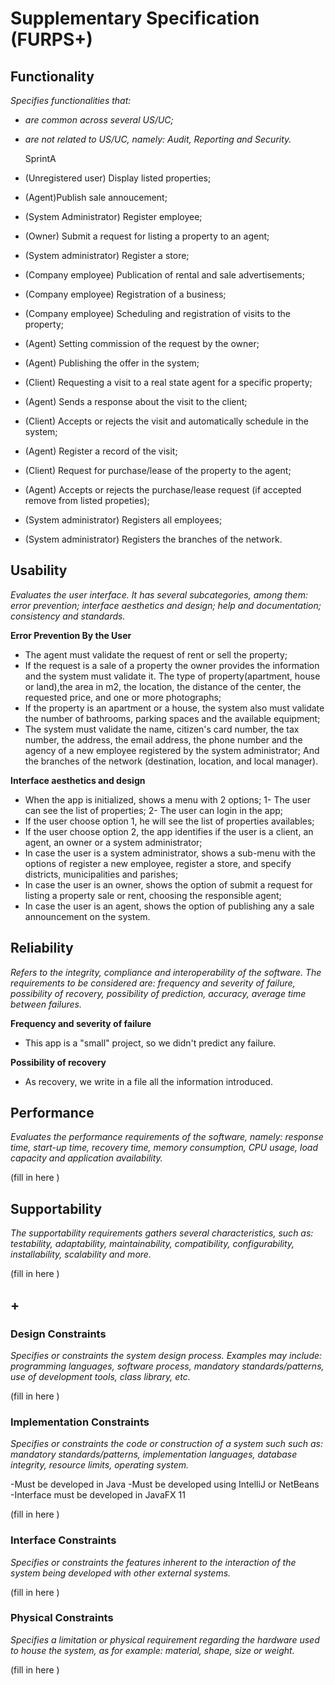 # Supplementary Specification (FURPS+)

## Functionality

_Specifies functionalities that:_

- _are common across several US/UC;_
- _are not related to US/UC, namely: Audit, Reporting and Security._

	SprintA
* (Unregistered user) Display listed properties;
* (Agent)Publish sale annoucement;
* (System Administrator) Register employee;
* (Owner) Submit a request for listing a property to an agent;
* (System administrator) Register a store;

* (Company employee) Publication of rental and sale advertisements;
* (Company employee) Registration of a business;
* (Company employee) Scheduling and registration of visits to the property;
* (Agent) Setting commission of the request by the owner;
* (Agent) Publishing the offer in the system;
* (Client) Requesting a visit to a real state agent for a specific property;
* (Agent) Sends a response about the visit to the client; 
* (Client) Accepts or rejects the visit and automatically schedule in the system;
* (Agent) Register a record of the visit;
* (Client) Request for purchase/lease of the property to the agent;
* (Agent) Accepts or rejects the purchase/lease request (if accepted remove from listed propeties);
* (System administrator) Registers all employees;
* (System administrator) Registers the branches of the network.



## Usability 

_Evaluates the user interface. It has several subcategories,
among them: error prevention; interface aesthetics and design; help and
documentation; consistency and standards._


**Error Prevention By the User**
* The agent must validate the request of rent or sell the property;
* If the request is a sale of a property the owner provides the information and the system must validate it. The type of property(apartment, house or land),the area in m2, the location, the distance of the center, the requested price, and one or more photographs;
* If the property is an apartment or a house, the system also must validate the number of bathrooms, parking spaces and the available equipment;
* The system must validate the name, citizen's card number, the tax number, the address, the email address, the phone number and the agency of a new employee registered by the system administrator; And the branches of the network (destination, location, and local manager).

**Interface aesthetics and design**
* When the app is initialized, shows a menu with 2 options; 1- The user can see the list of properties; 2- The user can login in the app;
* If the user choose option 1, he will see the list of properties availables;
* If the user choose option 2, the app identifies if the user is a client, an agent, an owner or a system administrator;
* In case the user is a system administrator, shows a sub-menu with the options of register a new employee, register a store, and specify districts, municipalities and parishes;
* In case the user is an owner, shows the option of submit a request for listing a property sale or rent, choosing the responsible agent;
* In case the user is an agent, shows the option of publishing any a sale announcement on the system.



## Reliability
_Refers to the integrity, compliance and interoperability of the software. The requirements to be considered are: frequency and severity of failure, possibility of recovery, possibility of prediction, accuracy, average time between failures._

**Frequency and severity of failure**
* This app is a "small" project, so we didn't predict any failure.

**Possibility of recovery**
* As recovery, we write in a file all the information introduced.



## Performance
_Evaluates the performance requirements of the software, namely: response time, start-up time, recovery time, memory consumption, CPU usage, load capacity and application availability._


(fill in here )

## Supportability
_The supportability requirements gathers several characteristics, such as:
testability, adaptability, maintainability, compatibility,
configurability, installability, scalability and more._ 



(fill in here )


## +

### Design Constraints

_Specifies or constraints the system design process. Examples may include: programming languages, software process, mandatory standards/patterns, use of development tools, class library, etc._
  

(fill in here )


### Implementation Constraints

_Specifies or constraints the code or construction of a system such
such as: mandatory standards/patterns, implementation languages,
database integrity, resource limits, operating system._

-Must be developed in Java
-Must be developed using IntelliJ or NetBeans
-Interface must be developed in JavaFX 11



(fill in here )


### Interface Constraints
_Specifies or constraints the features inherent to the interaction of the
system being developed with other external systems._


(fill in here )

### Physical Constraints

_Specifies a limitation or physical requirement regarding the hardware used to house the system, as for example: material, shape, size or weight._

(fill in here )